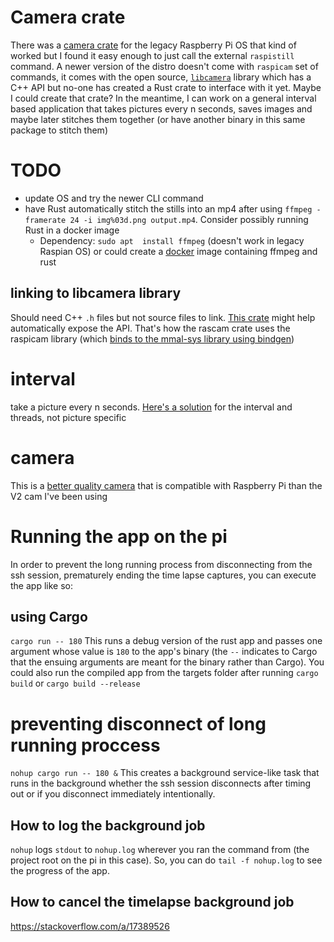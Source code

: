 # Camera crate

There was a [camera crate](https://github.com/pedrosland/rascam) for the legacy Raspberry Pi OS that kind of worked but I found it easy enough to just call the external `raspistill` command. 
 A newer version of the distro doesn't come with `raspicam` set of commands, it comes with the open source, [`libcamera`](https://www.raspberrypi.com/documentation/accessories/camera.html#libcamera-and-the-legacy-raspicam-camera-stack) library which has a C++ API but no-one has created a Rust crate to interface with it yet. Maybe I could create that crate? In the meantime, I can work on a general interval based application that takes pictures every n seconds, saves images and maybe later stitches them together (or have another binary in this same package to stitch them)  

# TODO 
* update OS and try the newer CLI command
* have Rust automatically stitch the stills into an mp4 after using `ffmpeg -framerate 24 -i img%03d.png output.mp4`. Consider possibly running Rust in a docker image
	* Dependency: `sudo apt	 install ffmpeg` (doesn't work in legacy Raspian OS) or could create a [docker](https://www.simplilearn.com/tutorials/docker-tutorial/raspberry-pi-docker#installing_docker_raspberry_pi) image containing ffmpeg and rust
 
## linking to libcamera library

Should need C++ `.h` files but not source files to link. [This crate](https://crates.io/crates/bindgen) might help automatically expose the API. That's how the rascam crate uses the raspicam library (which [binds to the mmal-sys library using bindgen](https://github.com/pedrosland/mmal-sys/blob/master/Cargo.toml))

# interval

take a picture every n seconds. [Here's a solution](https://stackoverflow.com/questions/56253623/how-can-i-run-a-set-of-functions-on-a-recurring-interval-without-running-the-sam) for the interval and threads, not picture specific

# camera

This is a [better quality camera](https://www.arducam.com/docs/cameras-for-raspberry-pi/raspberry-pi-libcamera-guide/) that is compatible with Raspberry Pi than the V2 cam I've been using

# Running the app on the pi
In order to prevent the long running process from disconnecting from the ssh session, prematurely ending the time lapse captures, you can execute the app like so:

## using Cargo

`cargo run -- 180` This runs a debug version of the rust app and passes one argument whose value is `180` to the app's binary (the `--` indicates to Cargo that the ensuing arguments are meant for the binary rather than Cargo). You could also run the compiled app from the targets folder after running `cargo build` or `cargo build --release`

# preventing disconnect of long running proccess

`nohup cargo run -- 180 &` This creates a background service-like task that runs in the background whether the ssh session disconnects after timing out or if you disconnect immediately intentionally. 

## How to log the background job

`nohup` logs `stdout` to `nohup.log` wherever you ran the command from (the project root on the pi in this case). So, you can do `tail -f nohup.log` to see the progress of the app. 

## How to cancel the timelapse background job

https://stackoverflow.com/a/17389526